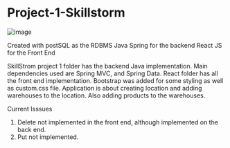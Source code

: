 # Project-1-Skillstorm

![image](https://github.com/user-attachments/assets/d039347e-6079-442c-8851-dcfd647a0907)

Created with postSQL as the RDBMS
Java Spring for the backend
React JS for the Front End

SkillStrom project 1 folder has the backend Java implementation. Main dependencies used are Spring MVC, and Spring Data.
React folder has all the front end implementation. Bootstrap was added for some styling as well as custom.css file. 
Application is about creating location and adding warehouses to the location. Also adding products to the warehouses. 


Current Isssues
1. Delete not implemented in the front end, although implemented on the back end.
2. Put not implemented. 
